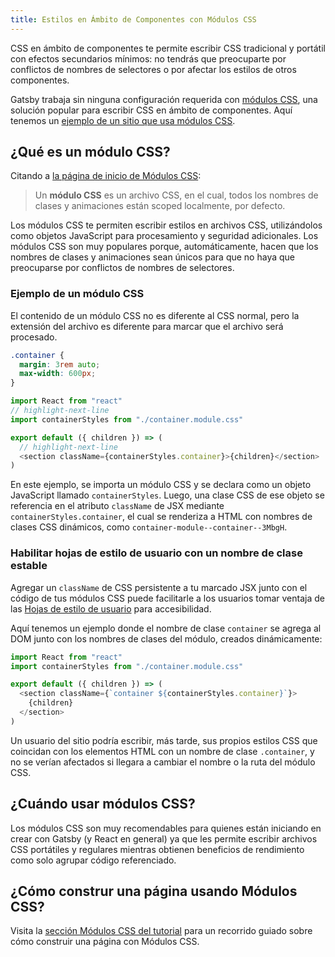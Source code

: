 ```yaml
---
title: Estilos en Ámbito de Componentes con Módulos CSS
---
```


CSS en ámbito de componentes te permite escribir CSS tradicional y portátil con efectos secundarios mínimos: no tendrás que preocuparte por conflictos de nombres de selectores o por afectar los estilos de otros componentes.

Gatsby trabaja sin ninguna configuración requerida con [módulos CSS](https://github.com/css-modules/css-modules), una solución popular para escribir CSS en ámbito de componentes. Aquí tenemos un [ejemplo de un sitio que usa módulos CSS](https://github.com/gatsbyjs/gatsby/tree/master/examples/using-css-modules).

## ¿Qué es un módulo CSS?

Citando a [la página de inicio de Módulos CSS](https://github.com/css-modules/css-modules):

> Un **módulo CSS** es un archivo CSS, en el cual, todos los nombres de clases y animaciones están scoped localmente, por defecto.

Los módulos CSS te permiten escribir estilos en archivos CSS, utilizándolos como objetos JavaScript para procesamiento y seguridad adicionales. Los módulos CSS son muy populares porque, automáticamente, hacen que los nombres de clases y animaciones sean únicos para que no haya que preocuparse por conflictos de nombres de selectores.

### Ejemplo de un módulo CSS

El contenido de un módulo CSS no es diferente al CSS normal, pero la extensión del archivo es diferente para marcar que el archivo será procesado.

```css:title=src/components/container.module.css
.container {
  margin: 3rem auto;
  max-width: 600px;
}
```

```jsx:title=src/components/container.js
import React from "react"
// highlight-next-line
import containerStyles from "./container.module.css"

export default ({ children }) => (
  // highlight-next-line
  <section className={containerStyles.container}>{children}</section>
)
```

En este ejemplo, se importa un módulo CSS y se declara como un objeto JavaScript llamado `containerStyles`. Luego, una clase CSS de ese objeto se referencia en el atributo `className` de JSX mediante `containerStyles.container`, el cual se renderiza a HTML con nombres de clases CSS dinámicos, como `container-module--container--3MbgH`.

### Habilitar hojas de estilo de usuario con un nombre de clase estable

Agregar un `className` de CSS persistente a tu marcado JSX junto con el código de tus módulos CSS puede facilitarle a los usuarios tomar ventaja de las [Hojas de estilo de usuario](https://www.viget.com/articles/inline-styles-user-style-sheets-and-accessibility/) para accesibilidad.

Aquí tenemos un ejemplo donde el nombre de clase `container` se agrega al DOM junto con los nombres de clases del módulo, creados dinámicamente:

```jsx:title=src/components/container.js
import React from "react"
import containerStyles from "./container.module.css"

export default ({ children }) => (
  <section className={`container ${containerStyles.container}`}>
    {children}
  </section>
)
```

Un usuario del sitio podría escribir, más tarde, sus propios estilos CSS que coincidan con los elementos HTML con un nombre de clase `.container`, y no se verían afectados si llegara a cambiar el nombre o la ruta del módulo CSS.

## ¿Cuándo usar módulos CSS?

Los módulos CSS son muy recomendables para quienes están iniciando en crear con Gatsby (y React en general) ya que les permite escribir archivos CSS portátiles y regulares mientras obtienen beneficios de rendimiento como solo agrupar código referenciado.

## ¿Cómo construr una página usando Módulos CSS?

Visita la [sección Módulos CSS del tutorial](/tutorial/part-two/#css-modules) para un recorrido guiado sobre cómo construir una página con Módulos CSS.
